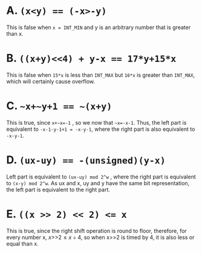 # A. `(x<y) == (-x>-y)`

This is false when `x = INT_MIN` and y is an arbitrary number that is greater than x.

# B. `((x+y)<<4) + y-x == 17*y+15*x`

This is false when `15*x` is less than `INT_MAX` but `16*x` is greater than `INT_MAX`, which will certainly cause overflow.

# C. `~x+~y+1 == ~(x+y)`

This is true, since `x+~x=-1` , so we now that `~x=-x-1`. Thus, the left part is equivalent to `-x-1-y-1+1 = -x-y-1`, where the right part is also equivalent to `-x-y-1`.

# D. `(ux-uy) == -(unsigned)(y-x)`

Left part is equivalent to `(ux-uy) mod 2^w` ,  where the right part is equivalent to `(x-y) mod 2^w`. As ux and x, uy and y have the same bit representation, the left part is equivalent to the right part.

# E. `((x >> 2) << 2) <= x`

This is true, since the right shift operation is round to floor, therefore, for every number x, $x\text{>>}2 \le x\div 4$, so when x>>2 is timed by 4, it is also less or equal than x.

